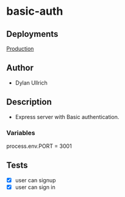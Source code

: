 # basic-auth

## Deployments

[Production](https://gudt-basic-auth.herokuapp.com/)

## Author

- Dylan Ullrich

## Description

- Express server with Basic authentication.

### Variables

process.env.PORT = 3001

## Tests

- [x] user can signup
- [x] user can sign in
